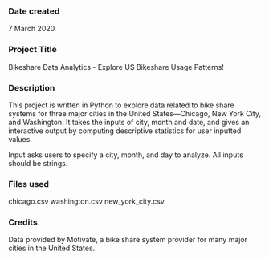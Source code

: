 ### Date created
7 March 2020

### Project Title
Bikeshare Data Analytics - Explore US Bikeshare Usage Patterns!

### Description
This project is written in Python to explore data related to bike share systems for three major cities in the United States—Chicago, New York City, and Washington. It takes the inputs of city, month and date, and gives an interactive output by computing descriptive statistics for user inputted values.

Input asks users to specify a city, month, and day to analyze. All inputs should be strings.

### Files used
chicago.csv
washington.csv
new_york_city.csv

### Credits
Data provided by Motivate, a bike share system provider for many major cities in the United States.
